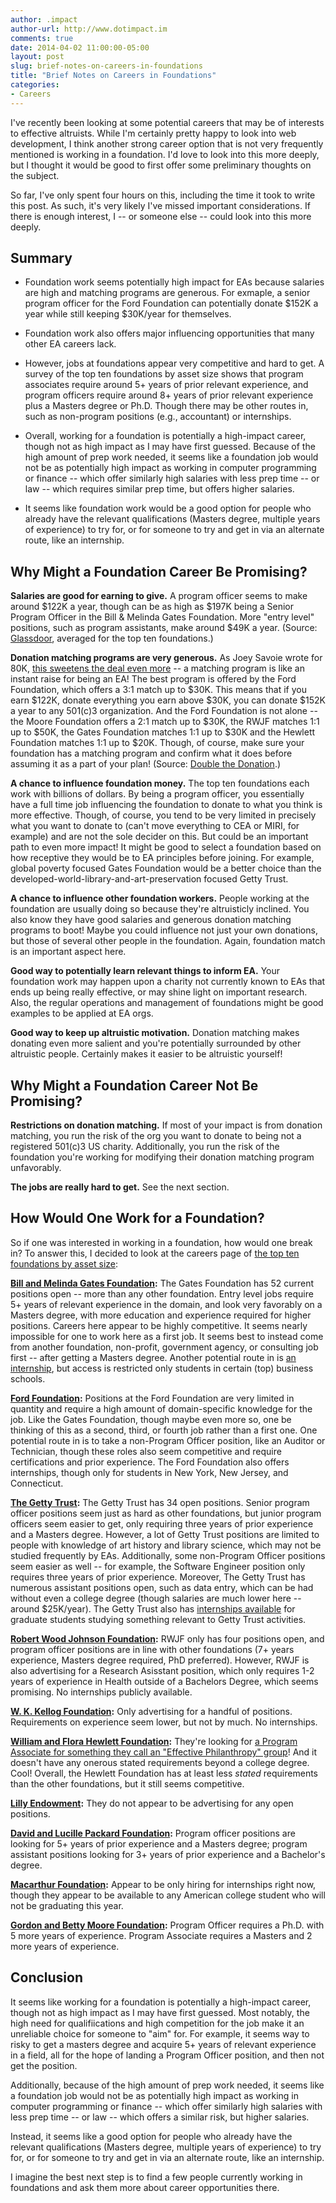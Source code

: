 ```yaml
---
author: .impact
author-url: http://www.dotimpact.im
comments: true
date: 2014-04-02 11:00:00-05:00
layout: post
slug: brief-notes-on-careers-in-foundations
title: "Brief Notes on Careers in Foundations"
categories:
- Careers
---
```


I've recently been looking at some potential careers that may be of interests to effective altruists.  While I'm certainly pretty happy to look into web development, I think another strong career option that is not very frequently mentioned is working in a foundation.  I'd love to look into this more deeply, but I thought it would be good to first offer some preliminary thoughts on the subject.

So far, I've only spent four hours on this, including the time it took to write this post.  As such, it's very likely I've missed important considerations.  If there is enough interest, I -- or someone else -- could look into this more deeply.


## Summary

* Foundation work seems potentially high impact for EAs because salaries are high and matching programs are generous.  For exmaple, a senior program officer for the Ford Foundation can potentially donate $152K a year while still keeping $30K/year for themselves.

* Foundation work also offers major influencing opportunities that many other EA careers lack.

* However, jobs at foundations appear very competitive and hard to get.  A survey of the top ten foundations by asset size shows that program associates require around 5+ years of prior relevant experience, and program officers require around 8+ years of prior relevant experience plus a Masters degree or Ph.D.  Though there may be other routes in, such as non-program positions (e.g., accountant) or internships.

* Overall, working for a foundation is potentially a high-impact career, though not as high impact as I may have first guessed.  Because of the high amount of prep work needed, it seems like a foundation job would not be as potentially high impact as working in computer programming or finance -- which offer similarly high salaries with less prep time -- or law -- which requires similar prep time, but offers higher salaries.

* It seems like foundation work would be a good option for people who already have the relevant qualifications (Masters degree, multiple years of experience) to try for, or for someone to try and get in via an alternate route, like an internship.

<!-- more -->

## Why Might a Foundation Career Be Promising?

**Salaries are good for earning to give.**  A program officer seems to make around $122K a year, though can be as high as $197K being a Senior Program Officer in the Bill & Melinda Gates Foundation.  More "entry level" positions, such as program assistants, make around $49K a year.  (Source: [Glassdoor](http://www.glassdoor.com/), averaged for the top ten foundations.)

**Donation matching programs are very generous.**  As Joey Savoie wrote for 80K, [this sweetens the deal even more](http://80000hours.org/blog/168-how-to-double-your-donations-with-no-extra-effort) -- a matching program is like an instant raise for being an EA!  The best program is offered by the Ford Foundation, which offers a 3:1 match up to $30K.  This means that if you earn $122K, donate everything you earn above $30K, you can donate $152K a year to any 501(c)3 organization.  And the Ford Foundation is not alone -- the Moore Foundation offers a 2:1 match up to $30K, the RWJF matches 1:1 up to $50K, the Gates Foundation matches 1:1 up to $30K and the Hewlett Foundation matches 1:1 up to $20K.  Though, of course, make sure your foundation has a matching program and confirm what it does before assuming it as a part of your plan!  (Source: [Double the Donation](http://doublethedonation.com/).)

**A chance to influence foundation money.** The top ten foundations each work with billions of dollars.  By being a program officer, you essentially have a full time job influencing the foundation to donate to what you think is more effective.  Though, of course, you tend to be very limited in precisely what you want to donate to (can't move everything to CEA or MIRI, for example) and are not the sole decider on this.  But could be an important path to even more impact!  It might be good to select a foundation based on how receptive they would be to EA principles before joining.  For example, global poverty focused Gates Foundation would be a better choice than the developed-world-library-and-art-preservation focused Getty Trust.

**A chance to influence other foundation workers.** People working at the foundation are usually doing so because they're altruisticly inclined.  You also know they have good salaries and generous donation matching programs to boot!  Maybe you could influence not just your own donations, but those of several other people in the foundation.  Again, foundation match is an important aspect here.

**Good way to potentially learn relevant things to inform EA.**  Your foundation work may happen upon a charity not currently known to EAs that ends up being really effective, or may shine light on important research.  Also, the regular operations and management of foundations might be good examples to be applied at EA orgs.

**Good way to keep up altruistic motivation.** Donation matching makes donating even more salient and you're potentially surrounded by other altruistic people.  Certainly makes it easier to be altruistic yourself!


## Why Might a Foundation Career Not Be Promising?

**Restrictions on donation matching.** If most of your impact is from donation matching, you run the risk of the org you want to donate to being not a registered 501(c)3 US charity.  Additionally, you run the risk of the foundation you're working for modifying their donation matching program unfavorably.

**The jobs are really hard to get.** See the next section.


## How Would One Work for a Foundation?

So if one was interested in working in a foundation, how would one break in?  To answer this, I decided to look at the careers page of [the top ten foundations by asset size](http://foundationcenter.org/findfunders/topfunders/top100assets.html):

**[Bill and Melinda Gates Foundation](http://careers.gatesfoundation.org/):** The Gates Foundation has 52 current positions open -- more than any other foundation.  Entry level jobs require 5+ years of relevant experience in the domain, and look very favorably on a Masters degree, with more education and experience required for higher positions.  Careers here appear to be highly competitive.  It seems nearly impossible for one to work here as a first job.  It seems best to instead come from another foundation, non-profit, government agency, or consulting job first -- after getting a Masters degree.  Another potential route in is [an internship](http://www.gatesfoundation.org/Jobs/Internship-Program-FAQ), but access is restricted only students in certain (top) business schools.

**[Ford Foundation](http://www.fordfoundation.org/careers/current-openings/):** Positions at the Ford Foundation are very limited in quantity and require a high amount of domain-specific knowledge for the job.  Like the Gates Foundation, though maybe even more so, one be thinking of this as a second, third, or fourth job rather than a first one.  One potential route in is to take a non-Program Officer position, like an Auditor or Technician, though these roles also seem competitive and require certifications and prior experience.  The Ford Foundation also offers internships, though only for students in New York, New Jersey, and Connecticut.

**[The Getty Trust](https://jobs-getty.icims.com/jobs/search?ss=1&searchLocation=&searchCategory=&hashed=0):** The Getty Trust has 34 open positions.  Senior program officer positions seem just as hard as other foundations, but junior program officers seem easier to get, only requiring three years of prior experience and a Masters degree.  However, a lot of Getty Trust positions are limited to people with knowledge of art history and library science, which may not be studied frequently by EAs.  Additionally, some non-Program Officer positions seem easier as well -- for example, the Software Engineer position only requires three years of prior experience.  Moreover, The Getty Trust has numerous assistant positions open, such as data entry, which can be had without even a college degree (though salaries are much lower here -- around $25K/year).  The Getty Trust also has [internships available](http://www.getty.edu/foundation/initiatives/current/gradinterns/index.html) for graduate students studying something relevant to Getty Trust activities.

**[Robert Wood Johnson Foundation](http://www.rwjf.org/en/about-rwjf/job-opportunities.html):**  RWJF only has four positions open, and program officer positions are in line with other foundations (7+ years experience, Masters degree required, PhD preferred).  However, RWJF is also advertising for a Research Asisstant position, which only requires 1-2 years of experience in Health outside of a Bachelors Degree, which seems promising.  No internships publicly available.

**[W. K. Kellog Foundation](http://www.wkkf.org/employment):** Only advertising for a handful of positions.  Requirements on experience seem lower, but not by much.  No internships.

**[William and Flora Hewlett Foundation](http://www.hewlett.org/about-us/careers):**  They're looking for [a Program Associate for something they call an "Effective Philanthropy" group](http://www.hewlett.org/node/13669)!  And it doesn't have any onerous stated requirements beyond a college degree.  Cool!  Overall, the Hewlett Foundation has at least less _stated_ requirements than the other foundations, but it still seems competitive.

**[Lilly Endowment](http://www.lillyendowment.org/):** They do not appear to be advertising for any open positions.

**[David and Lucille Packard Foundation](http://www.packard.org/about-the-foundation/jobs/):** Program officer positions are looking for 5+ years of prior experience and a Masters degree; program assistant positions looking for 3+ years of prior experience and a Bachelor's degree.

**[Macarthur Foundation](http://newton.newtonsoftware.com/career/CareerHome.action?clientId=8ad8dbd13c0b6151013c1c85827e42fd):** Appear to be only hiring for internships right now, though they appear to be available to any American college student who will not be graduating this year.

**[Gordon and Betty Moore Foundation](http://www.moore.org/about/careers):** Program Officer requires a Ph.D. with 5 more years of experience.  Program Associate requires a Masters and 2 more years of experience.


## Conclusion

It seems like working for a foundation is potentially a high-impact career, though not as high impact as I may have first guessed.  Most notably, the high need for qualifiications and high competition for the job make it an unreliable choice for someone to "aim" for.  For example, it seems way to risky to get a masters degree and acquire 5+ years of relevant experience in a field, all for the hope of landing a Program Officer position, and then not get the position.

Additionally, because of the high amount of prep work needed, it seems like a foundation job would not be as potentially high impact as working in computer programming or finance -- which offer similarly high salaries with less prep time -- or law -- which offers a similar risk, but higher salaries.

Instead, it seems like a good option for people who already have the relevant qualifications (Masters degree, multiple years of experience) to try for, or for someone to try and get in via an alternate route, like an internship.

I imagine the best next step is to find a few people currently working in foundations and ask them more about career opportunities there.